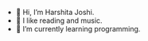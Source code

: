 - 👋 Hi, I’m Harshita Joshi.
- 👀 I like reading and music.
- 🌱 I’m currently learning programming. 


<!---
hjoshi28/hjoshi28 is a ✨ special ✨ repository because its `README.md` (this file) appears on your GitHub profile.
You can click the Preview link to take a look at your changes.
--->
